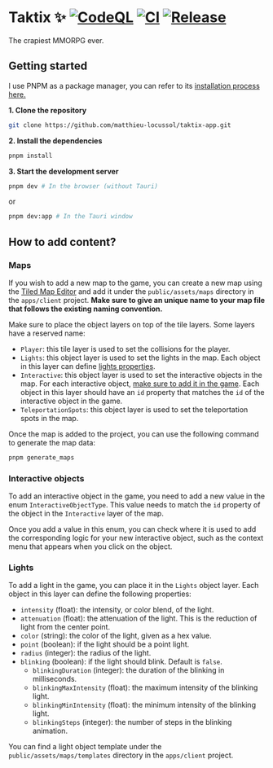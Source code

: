 # Taktix ✨ [![CodeQL](https://github.com/matthieu-locussol/taktix-app/actions/workflows/github-code-scanning/codeql/badge.svg)](https://github.com/matthieu-locussol/taktix-app/actions/workflows/github-code-scanning/codeql) [![CI](https://github.com/matthieu-locussol/taktix-app/actions/workflows/ci.yml/badge.svg)](https://github.com/matthieu-locussol/taktix-app/actions/workflows/ci.yml) [![Release](https://img.shields.io/github/v/release/matthieu-locussol/taktix-app?label=Release&logo=github)](https://github.com/matthieu-locussol/taktix-app/releases/latest)

The crapiest MMORPG ever.

## Getting started

I use PNPM as a package manager, you can refer to its
[installation process here.](https://pnpm.io/installation)

**1. Clone the repository**

```bash
git clone https://github.com/matthieu-locussol/taktix-app.git
```

**2. Install the dependencies**

```bash
pnpm install
```

**3. Start the development server**

```bash
pnpm dev # In the browser (without Tauri)
```

or

```bash
pnpm dev:app # In the Tauri window
```

## How to add content?

### Maps

If you wish to add a new map to the game, you can create a new map using the
[Tiled Map Editor](https://www.mapeditor.org) and add it under the `public/assets/maps` directory in
the `apps/client` project. **Make sure to give an unique name to your map file that follows the
existing naming convention.**

Make sure to place the object layers on top of the tile layers. Some layers have a reserved name:

-  `Player`: this tile layer is used to set the collisions for the player.
-  `Lights`: this object layer is used to set the lights in the map. Each object in this layer can
   define [lights properties](#lights).
-  `Interactive`: this object layer is used to set the interactive objects in the map. For each
   interactive object, [make sure to add it in the game](#interactive-objects). Each object in this
   layer should have an `id` property that matches the `id` of the interactive object in the game.
-  `TeleportationSpots`: this object layer is used to set the teleportation spots in the map.

Once the map is added to the project, you can use the following command to generate the map data:

```bash
pnpm generate_maps
```

### Interactive objects

To add an interactive object in the game, you need to add a new value in the enum
`InteractiveObjectType`. This value needs to match the `id` property of the object in the
`Interactive` layer of the map.

Once you add a value in this enum, you can check where it is used to add the corresponding logic for
your new interactive object, such as the context menu that appears when you click on the object.

### Lights

To add a light in the game, you can place it in the `Lights` object layer. Each object in this layer
can define the following properties:

-  `intensity` (float): the intensity, or color blend, of the light.
-  `attenuation` (float): the attenuation of the light. This is the reduction of light from the
   center point.
-  `color` (string): the color of the light, given as a hex value.
-  `point` (boolean): if the light should be a point light.
-  `radius` (integer): the radius of the light.
-  `blinking` (boolean): if the light should blink. Default is `false`.
   -  `blinkingDuration` (integer): the duration of the blinking in milliseconds.
   -  `blinkingMaxIntensity` (float): the maximum intensity of the blinking light.
   -  `blinkingMinIntensity` (float): the minimum intensity of the blinking light.
   -  `blinkingSteps` (integer): the number of steps in the blinking animation.

You can find a light object template under the `public/assets/maps/templates` directory in the
`apps/client` project.
